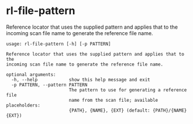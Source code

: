 # rl-file-pattern

Reference locator that uses the supplied pattern and applies that to the incoming scan file name to generate the reference file name.

```
usage: rl-file-pattern [-h] [-p PATTERN]

Reference locator that uses the supplied pattern and applies that to the
incoming scan file name to generate the reference file name.

optional arguments:
  -h, --help            show this help message and exit
  -p PATTERN, --pattern PATTERN
                        The pattern to use for generating a reference file
                        name from the scan file; available placeholders:
                        {PATH}, {NAME}, {EXT} (default: {PATH}/{NAME}{EXT})
```
